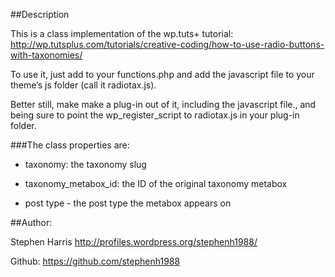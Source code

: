 ##Description

This is a class implementation of the wp.tuts+ tutorial: http://wp.tutsplus.com/tutorials/creative-coding/how-to-use-radio-buttons-with-taxonomies/

To use it, just add to your functions.php and add the javascript file to your theme’s js folder (call it radiotax.js). 

Better still, make make a plug-in out of it, including the javascript file., and being sure to point the wp_register_script to radiotax.js in your plug-in folder.

###The class properties are: 

- taxonomy: the taxonomy slug

- taxonomy_metabox_id: the ID of the original taxonomy metabox

- post type - the post type the metabox appears on

##Author: 

Stephen Harris http://profiles.wordpress.org/stephenh1988/

Github: https://github.com/stephenh1988
